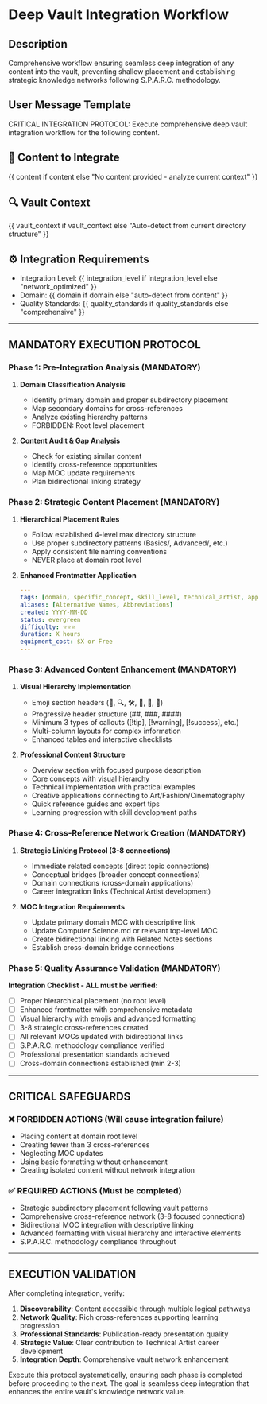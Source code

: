 # Deep Vault Integration Workflow

## Description
Comprehensive workflow ensuring seamless deep integration of any content into the vault, preventing shallow placement and establishing strategic knowledge networks following S.P.A.R.C. methodology.

## User Message Template
CRITICAL INTEGRATION PROTOCOL: Execute comprehensive deep vault integration workflow for the following content.

## 🎯 Content to Integrate
{{ content if content else "No content provided - analyze current context" }}

## 🔍 Vault Context
{{ vault_context if vault_context else "Auto-detect from current directory structure" }}

## ⚙️ Integration Requirements
- Integration Level: {{ integration_level if integration_level else "network_optimized" }}
- Domain: {{ domain if domain else "auto-detect from content" }}
- Quality Standards: {{ quality_standards if quality_standards else "comprehensive" }}

---

## MANDATORY EXECUTION PROTOCOL

### Phase 1: Pre-Integration Analysis (MANDATORY)
1. **Domain Classification Analysis**
   - Identify primary domain and proper subdirectory placement
   - Map secondary domains for cross-references
   - Analyze existing hierarchy patterns
   - FORBIDDEN: Root level placement

2. **Content Audit & Gap Analysis**
   - Check for existing similar content
   - Identify cross-reference opportunities
   - Map MOC update requirements
   - Plan bidirectional linking strategy

### Phase 2: Strategic Content Placement (MANDATORY)
1. **Hierarchical Placement Rules**
   - Follow established 4-level max directory structure
   - Use proper subdirectory patterns (Basics/, Advanced/, etc.)
   - Apply consistent file naming conventions
   - NEVER place at domain root level

2. **Enhanced Frontmatter Application**
   ```yaml
   ---
   tags: [domain, specific_concept, skill_level, technical_artist, application]
   aliases: [Alternative Names, Abbreviations]
   created: YYYY-MM-DD
   status: evergreen
   difficulty: ⭐⭐⭐
   duration: X hours
   equipment_cost: $X or Free
   ---
   ```

### Phase 3: Advanced Content Enhancement (MANDATORY)
1. **Visual Hierarchy Implementation**
   - Emoji section headers (🎯, 🔍, 🛠️, 🎨, 🚀, 🌟)
   - Progressive header structure (##, ###, ####)
   - Minimum 3 types of callouts ([!tip], [!warning], [!success], etc.)
   - Multi-column layouts for complex information
   - Enhanced tables and interactive checklists

2. **Professional Content Structure**
   - Overview section with focused purpose description
   - Core concepts with visual hierarchy
   - Technical implementation with practical examples
   - Creative applications connecting to Art/Fashion/Cinematography
   - Quick reference guides and expert tips
   - Learning progression with skill development paths

### Phase 4: Cross-Reference Network Creation (MANDATORY)
1. **Strategic Linking Protocol (3-8 connections)**
   - Immediate related concepts (direct topic connections)
   - Conceptual bridges (broader concept connections)
   - Domain connections (cross-domain applications)
   - Career integration links (Technical Artist development)

2. **MOC Integration Requirements**
   - Update primary domain MOC with descriptive link
   - Update Computer Science.md or relevant top-level MOC
   - Create bidirectional linking with Related Notes sections
   - Establish cross-domain bridge connections

### Phase 5: Quality Assurance Validation (MANDATORY)
**Integration Checklist - ALL must be verified:**
- [ ] Proper hierarchical placement (no root level)
- [ ] Enhanced frontmatter with comprehensive metadata
- [ ] Visual hierarchy with emojis and advanced formatting
- [ ] 3-8 strategic cross-references created
- [ ] All relevant MOCs updated with bidirectional links
- [ ] S.P.A.R.C. methodology compliance verified
- [ ] Professional presentation standards achieved
- [ ] Cross-domain connections established (min 2-3)

---

## CRITICAL SAFEGUARDS

### ❌ FORBIDDEN ACTIONS (Will cause integration failure)
- Placing content at domain root level
- Creating fewer than 3 cross-references
- Neglecting MOC updates
- Using basic formatting without enhancement
- Creating isolated content without network integration

### ✅ REQUIRED ACTIONS (Must be completed)
- Strategic subdirectory placement following vault patterns
- Comprehensive cross-reference network (3-8 focused connections)
- Bidirectional MOC integration with descriptive linking
- Advanced formatting with visual hierarchy and interactive elements
- S.P.A.R.C. methodology compliance throughout

---

## EXECUTION VALIDATION

After completing integration, verify:
1. **Discoverability**: Content accessible through multiple logical pathways
2. **Network Quality**: Rich cross-references supporting learning progression
3. **Professional Standards**: Publication-ready presentation quality
4. **Strategic Value**: Clear contribution to Technical Artist career development
5. **Integration Depth**: Comprehensive vault network enhancement

Execute this protocol systematically, ensuring each phase is completed before proceeding to the next. The goal is seamless deep integration that enhances the entire vault's knowledge network value.
